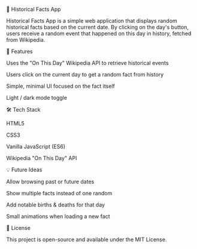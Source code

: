 📜 Historical Facts App

Historical Facts App is a simple web application that displays random historical facts based on the current date.
By clicking on the day's button, users receive a random event that happened on this day in history, fetched from Wikipedia.

🔹 Features

Uses the "On This Day" Wikipedia API to retrieve historical events

Users click on the current day to get a random fact from history

Simple, minimal UI focused on the fact itself

Light / dark mode toggle

🛠️ Tech Stack

HTML5

CSS3

Vanilla JavaScript (ES6)

Wikipedia "On This Day" API

💡 Future Ideas

Allow browsing past or future dates

Show multiple facts instead of one random

Add notable births & deaths for that day

Small animations when loading a new fact

📄 License

This project is open-source and available under the MIT License.
